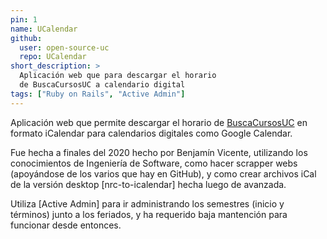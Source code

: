 ```yaml
---
pin: 1
name: UCalendar
github:
  user: open-source-uc
  repo: UCalendar
short_description: >
  Aplicación web que para descargar el horario
  de BuscaCursosUC a calendario digital
tags: ["Ruby on Rails", "Active Admin"]
---
```


Aplicación web que permite descargar el horario de [BuscaCursosUC] en
formato iCalendar para calendarios digitales como Google Calendar.

Fue hecha a finales del 2020 hecho por Benjamín Vicente, utilizando
los conocimientos de Ingeniería de Software, como hacer scrapper webs
(apoyándose de los varios que hay en GitHub), y como crear archivos
iCal de la versión desktop [nrc-to-icalendar] hecha luego de avanzada.

Utiliza [Active Admin] para ir administrando los semestres
(inicio y términos) junto a los feriados, y ha requerido baja mantención
para funcionar desde entonces.

[BuscaCursosUC]: https://buscacursos.uc.cl
[uc-nrc-icalendar]: https://github.com/benjavicente/uc-nrc-icalendar
[ActiveAdmin]: https://activeadmin.info/
